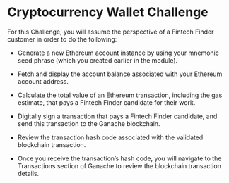 # Cryptocurrency Wallet Challenge

For this Challenge, you will assume the perspective of a Fintech Finder customer in order to do the following:

- Generate a new Ethereum account instance by using your mnemonic seed phrase (which you created earlier in the module).

- Fetch and display the account balance associated with your Ethereum account address.

- Calculate the total value of an Ethereum transaction, including the gas estimate, that pays a Fintech Finder candidate for their work.

- Digitally sign a transaction that pays a Fintech Finder candidate, and send this transaction to the Ganache blockchain.

- Review the transaction hash code associated with the validated blockchain transaction.

- Once you receive the transaction’s hash code, you will navigate to the Transactions section of Ganache to review the blockchain transaction details.


